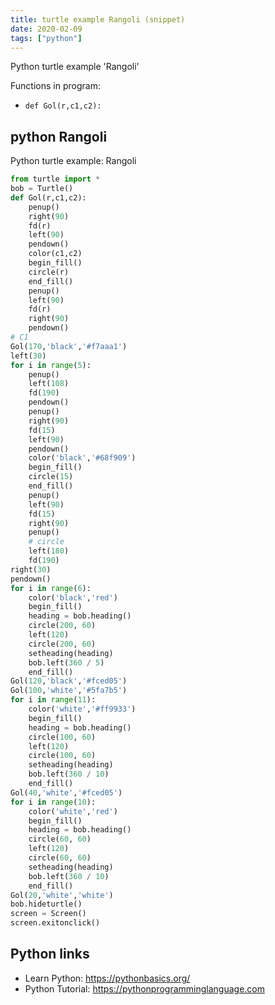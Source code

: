 ```yaml
---
title: turtle example Rangoli (snippet)
date: 2020-02-09
tags: ["python"]
---
```

Python turtle example 'Rangoli'

Functions in program: 
* `def Gol(r,c1,c2):`

## python Rangoli

Python turtle example: Rangoli

```python
from turtle import *
bob = Turtle()
def Gol(r,c1,c2):
	penup()
	right(90)
	fd(r)
	left(90)
	pendown()
	color(c1,c2)
	begin_fill()
	circle(r)
	end_fill()
	penup()
	left(90)
	fd(r)
	right(90)
	pendown()	
# C1
Gol(170,'black','#f7aaa1')
left(30)
for i in range(5):
	penup()
	left(108)
	fd(190)
	pendown()
	penup()
	right(90)
	fd(15)
	left(90)
	pendown()
	color('black','#68f909')
	begin_fill()
	circle(15)
	end_fill()
	penup()
	left(90)
	fd(15)
	right(90)
	penup()
	# circle
	left(180)
	fd(190)
right(30)
pendown()
for i in range(6):
	color('black','red')
	begin_fill()
	heading = bob.heading()
	circle(200, 60)
	left(120)
	circle(200, 60)
	setheading(heading)
	bob.left(360 / 5)
	end_fill()
Gol(120,'black','#fced05')
Gol(100,'white','#5fa7b5')
for i in range(11):
	color('white','#ff9933')
	begin_fill()
	heading = bob.heading()
	circle(100, 60)
	left(120)
	circle(100, 60)
	setheading(heading)
	bob.left(360 / 10)
	end_fill()
Gol(40,'white','#fced05')
for i in range(10):
	color('white','red')
	begin_fill()
	heading = bob.heading()
	circle(60, 60)
	left(120)
	circle(60, 60)
	setheading(heading)
	bob.left(360 / 10)
	end_fill()
Gol(20,'white','white')
bob.hideturtle()
screen = Screen()
screen.exitonclick()

```

## Python links

- Learn Python: https://pythonbasics.org/
- Python Tutorial: https://pythonprogramminglanguage.com
